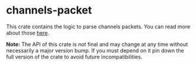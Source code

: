 # channels-packet

This crate contains the logic to parse channels packets. You can read more about those [here](https://github.com/threadexio/channels-rs/blob/master/spec/PROTOCOL.md).

**Note:** The API of this crate is _not_ final and may change at any time without necessarily a major version bump. If you must depend on it pin down the full version of the crate to avoid future incompatibilities.
